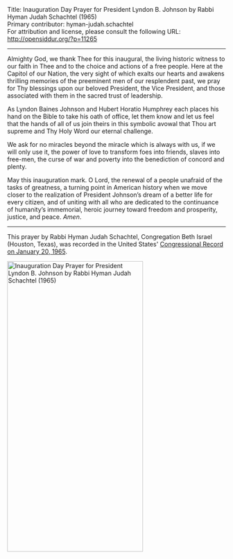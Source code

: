 <html>
<head></head>
<body>
Title: Inauguration Day Prayer for President Lyndon B. Johnson by Rabbi Hyman Judah Schachtel (1965)<br />
Primary contributor: hyman-judah.schachtel<br />
For attribution and license, please consult the following URL: <a href="http://opensiddur.org/?p=11265">http://opensiddur.org/?p=11265</a>
<p />
<hr />

<div class="english">
Almighty God, we thank Thee for this inaugural, the living historic witness to our faith in Thee and to the choice and actions of a free people. Here at the Capitol of our Nation, the very sight of which exalts our hearts and awakens thrilling memories of the preeminent men of our resplendent past, we pray for Thy blessings upon our beloved President, the Vice President, and those associated with them in the sacred trust of leadership.

As Lyndon Baines Johnson and Hubert Horatio Humphrey each places his hand on the Bible to take his oath of office, let them know and let us feel that the hands of all of us join theirs in this symbolic avowal that Thou art supreme and Thy Holy Word our eternal challenge.

We ask for no miracles beyond the miracle which is always with us, if we will only use it, the power of love to transform foes into friends, slaves into free-men, the curse of war and poverty into the benediction of concord and plenty.

May this inauguration mark. O Lord, the renewal of a people unafraid of the tasks of greatness, a turning point in American history when we move closer to the realization of President Johnson’s dream of a better life for every citizen, and of uniting with all who are dedicated to the continuance of humanity’s immemorial, heroic journey toward freedom and prosperity, justice, and peace. <em>Amen</em>.
</div>

<hr />
This prayer by Rabbi Hyman Judah Schachtel, Congregation Beth Israel (Houston, Texas), was recorded in the United States' <a href="https://archive.org/stream/congressionalrec111aunit#page/n493/mode/2up">Congressional Record on January 20, 1965</a>.

<a href="https://opensiddur.org/wp-content/uploads/2015/04/Inauguration-Day-Prayer-for-President-Lyndon-B.-Johnson-by-Rabbi-Hyman-Judah-Schachtel-1965.png"><img src="https://opensiddur.org/wp-content/uploads/2015/04/Inauguration-Day-Prayer-for-President-Lyndon-B.-Johnson-by-Rabbi-Hyman-Judah-Schachtel-1965.png" alt="Inauguration Day Prayer for President Lyndon B. Johnson by Rabbi Hyman Judah Schachtel (1965)" width="313" height="671" class="aligncenter size-full wp-image-11266" /></a>
</body>
</html>